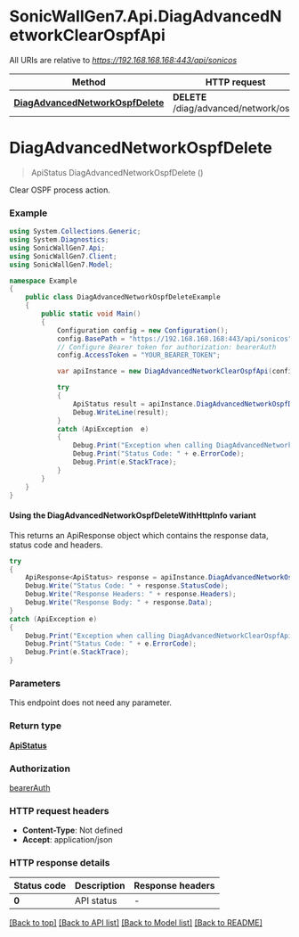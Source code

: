 # SonicWallGen7.Api.DiagAdvancedNetworkClearOspfApi

All URIs are relative to *https://192.168.168.168:443/api/sonicos*

| Method | HTTP request | Description |
|--------|--------------|-------------|
| [**DiagAdvancedNetworkOspfDelete**](DiagAdvancedNetworkClearOspfApi.md#diagadvancednetworkospfdelete) | **DELETE** /diag/advanced/network/ospf |  |

<a id="diagadvancednetworkospfdelete"></a>
# **DiagAdvancedNetworkOspfDelete**
> ApiStatus DiagAdvancedNetworkOspfDelete ()



Clear OSPF process action.

### Example
```csharp
using System.Collections.Generic;
using System.Diagnostics;
using SonicWallGen7.Api;
using SonicWallGen7.Client;
using SonicWallGen7.Model;

namespace Example
{
    public class DiagAdvancedNetworkOspfDeleteExample
    {
        public static void Main()
        {
            Configuration config = new Configuration();
            config.BasePath = "https://192.168.168.168:443/api/sonicos";
            // Configure Bearer token for authorization: bearerAuth
            config.AccessToken = "YOUR_BEARER_TOKEN";

            var apiInstance = new DiagAdvancedNetworkClearOspfApi(config);

            try
            {
                ApiStatus result = apiInstance.DiagAdvancedNetworkOspfDelete();
                Debug.WriteLine(result);
            }
            catch (ApiException  e)
            {
                Debug.Print("Exception when calling DiagAdvancedNetworkClearOspfApi.DiagAdvancedNetworkOspfDelete: " + e.Message);
                Debug.Print("Status Code: " + e.ErrorCode);
                Debug.Print(e.StackTrace);
            }
        }
    }
}
```

#### Using the DiagAdvancedNetworkOspfDeleteWithHttpInfo variant
This returns an ApiResponse object which contains the response data, status code and headers.

```csharp
try
{
    ApiResponse<ApiStatus> response = apiInstance.DiagAdvancedNetworkOspfDeleteWithHttpInfo();
    Debug.Write("Status Code: " + response.StatusCode);
    Debug.Write("Response Headers: " + response.Headers);
    Debug.Write("Response Body: " + response.Data);
}
catch (ApiException e)
{
    Debug.Print("Exception when calling DiagAdvancedNetworkClearOspfApi.DiagAdvancedNetworkOspfDeleteWithHttpInfo: " + e.Message);
    Debug.Print("Status Code: " + e.ErrorCode);
    Debug.Print(e.StackTrace);
}
```

### Parameters
This endpoint does not need any parameter.
### Return type

[**ApiStatus**](ApiStatus.md)

### Authorization

[bearerAuth](../README.md#bearerAuth)

### HTTP request headers

 - **Content-Type**: Not defined
 - **Accept**: application/json


### HTTP response details
| Status code | Description | Response headers |
|-------------|-------------|------------------|
| **0** | API status |  -  |

[[Back to top]](#) [[Back to API list]](../README.md#documentation-for-api-endpoints) [[Back to Model list]](../README.md#documentation-for-models) [[Back to README]](../README.md)

